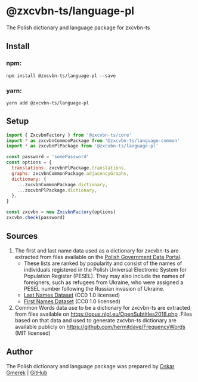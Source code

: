 # @zxcvbn-ts/language-pl

The Polish dictionary and language package for zxcvbn-ts

## Install

### npm:

`npm install @zxcvbn-ts/language-pl --save`

### yarn:

`yarn add @zxcvbn-ts/language-pl`

## Setup

```js
import { ZxcvbnFactory } from '@zxcvbn-ts/core'
import * as zxcvbnCommonPackage from '@zxcvbn-ts/language-common'
import * as zxcvbnPlPackage from '@zxcvbn-ts/language-pl'

const password = 'somePassword'
const options = {
  translations: zxcvbnPlPackage.translations,
  graphs: zxcvbnCommonPackage.adjacencyGraphs,
  dictionary: {
    ...zxcvbnCommonPackage.dictionary,
    ...zxcvbnPlPackage.dictionary,
  },
}

const zxcvbn = new ZxcvbnFactory(options)
zxcvbn.check(password)
```

## Sources

1. The first and last name data used as a dictionary for zxcvbn-ts are extracted from files available on the [Polish Government Data Portal](https://dane.gov.pl/).
   * These lists are ranked by popularity and consist of the names of individuals registered in the Polish Universal Electronic System for Population Register (PESEL). They may also include the names of foreigners, such as refugees from Ukraine, who were assigned a PESEL number following the Russian invasion of Ukraine.
   * [Last Names Dataset](https://dane.gov.pl/pl/dataset/1681,nazwiska-osob-zyjacych-wystepujace-w-rejestrze-pesel) (CC0 1.0 licensed)
   * [First Names Dataset](https://dane.gov.pl/pl/dataset/1667,lista-imion-wystepujacych-w-rejestrze-pesel-osoby-zyjace) (CC0 1.0 licensed)
2. Common Words data use to be a dictionary for zxcvbn-ts are extracted from files available on https://opus.nlpl.eu/OpenSubtitles2018.php .Files based on that data and used to generate zxcvbn-ts dictionary are available publicly on <https://github.com/hermitdave/FrequencyWords> (MIT licensed)

## Author

The Polish dictionary and language package was prepared by [Oskar Gmerek](https://oskargmerek.com) | [GitHub](https://github.com/oskar-gmerek)
